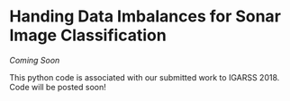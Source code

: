 # Handing Data Imbalances for Sonar Image Classification
*Coming Soon*

This python code is associated with our submitted work to IGARSS 2018. Code will be posted soon!
